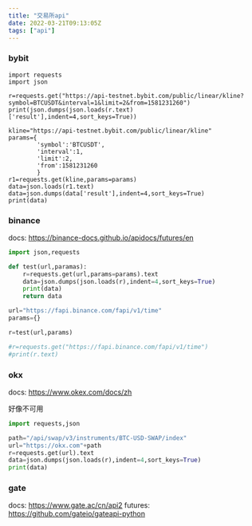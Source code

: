 ```yaml
---
title: "交易所api"
date: 2022-03-21T09:13:05Z
tags: ["api"]
---
```

### bybit
```pythn
import requests
import json

r=requests.get("https://api-testnet.bybit.com/public/linear/kline?symbol=BTCUSDT&interval=1&limit=2&from=1581231260")
print(json.dumps(json.loads(r.text)['result'],indent=4,sort_keys=True))

kline="https://api-testnet.bybit.com/public/linear/kline"
params={
        'symbol':'BTCUSDT',
        'interval':1,
        'limit':2,
        'from':1581231260
        }
r1=requests.get(kline,params=params)
data=json.loads(r1.text)
data=json.dumps(data['result'],indent=4,sort_keys=True)
print(data)
```

### binance

docs: https://binance-docs.github.io/apidocs/futures/en

```python
import json,requests

def test(url,paramas):
    r=requests.get(url,params=params).text
    data=json.dumps(json.loads(r),indent=4,sort_keys=True)
    print(data)
    return data

url="https://fapi.binance.com/fapi/v1/time"
params={}

r=test(url,params)

#r=requests.get("https://fapi.binance.com/fapi/v1/time")
#print(r.text)
```

### okx

docs: https://www.okex.com/docs/zh

好像不可用
```python
import requests,json

path="/api/swap/v3/instruments/BTC-USD-SWAP/index"
url="https://okx.com"+path
r=requests.get(url).text
data=json.dumps(json.loads(r),indent=4,sort_keys=True)
print(data)
```

### gate

docs: https://www.gate.ac/cn/api2
futures: https://github.com/gateio/gateapi-python

